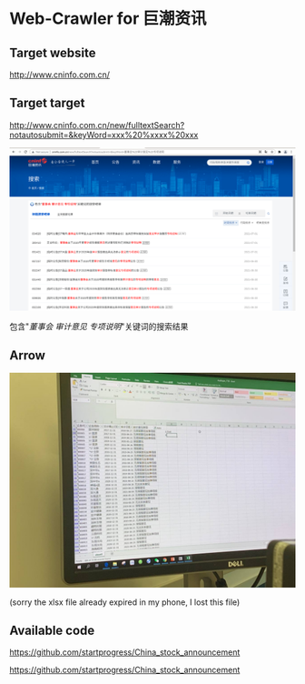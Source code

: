 # Web-Crawler for 巨潮资讯

## Target website

http://www.cninfo.com.cn/



## Target target

http://www.cninfo.com.cn/new/fulltextSearch?notautosubmit=&keyWord=xxx%20%xxxx%20xxx

![image-target](https://github.com/A-hungry-wolf/Auto-Audit-Project/blob/main/images/target.png)

包含"*董事会 审计意见 专项说明*"关键词的搜索结果

## Arrow

![image-arrow](https://github.com/A-hungry-wolf/Auto-Audit-Project/blob/main/images/arrow.png)

(sorry the xlsx file already expired in my phone, I lost this file)

## Available code

https://github.com/startprogress/China_stock_announcement

https://github.com/startprogress/China_stock_announcement
